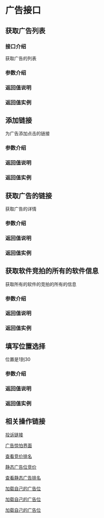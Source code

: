 
#  广告接口

## 获取广告列表


### 接口介绍
获取广告的列表
### 参数介绍 ###

### 返回值说明 ###

### 返回值实例 ###


## 添加链接 ##

为广告添加点击的链接

### 参数介绍 ###

### 返回值说明 ###

### 返回值实例 ###



## 获取广告的链接 ##

获取广告的详情

### 参数介绍 ###

### 返回值说明 ###

### 返回值实例 ###

## 获取软件竞拍的所有的软件信息

获取所有的软件的竞拍的所有的信息

### 参数介绍 ###

### 返回值说明 ###

### 返回值实例 ###

## 填写位置选择

位置是1到30

### 参数介绍 ###

### 返回值说明 ###

### 返回值实例 ###



## 相关操作链接



[投诉链接](http://www.explorernetwork.com/complaints/create "投诉链接")

[广告惊怕界面](http://www.explorernetwork.com/Banner/Advertising "广告竞拍界面")

[查看竞价排名](http://www.explorernetwork.com/Auction/showAll "查看竞价排名")

[静态广告位竞价](http://www.explorernetwork.com/Banner/stAdvertising "静态广告位竞价")

[查看静态广告排名](http://www.explorernetwork.com/Auction/stcshowAll "查看静态广告排名")

[加载自己的广告位](http://www.explorernetwork.com/Banner/myBannerList "查看静态广告排名")

[加载自己的广告位](http://www.explorernetwork.com/Auction/myBiddersOfBanner "我参与的竞拍")

[加载自己的广告位](http://www.explorernetwork.com/adv/advList "我的静态广告列表")


